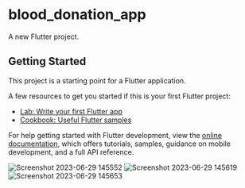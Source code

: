# blood_donation_app

A new Flutter project.

## Getting Started

This project is a starting point for a Flutter application.

A few resources to get you started if this is your first Flutter project:

- [Lab: Write your first Flutter app](https://docs.flutter.dev/get-started/codelab)
- [Cookbook: Useful Flutter samples](https://docs.flutter.dev/cookbook)

For help getting started with Flutter development, view the
[online documentation](https://docs.flutter.dev/), which offers tutorials,
samples, guidance on mobile development, and a full API reference.

![Screenshot 2023-06-29 145552](https://github.com/delvinjoseph13/Blood_Donation_App/assets/124490000/a0b682ca-04d8-415b-a8be-8d237c155170)
![Screenshot 2023-06-29 145619](https://github.com/delvinjoseph13/Blood_Donation_App/assets/124490000/561c777f-213d-47ee-ac7a-d5a4cb16aeba)
![Screenshot 2023-06-29 145653](https://github.com/delvinjoseph13/Blood_Donation_App/assets/124490000/04453bd7-2ec5-4aad-955b-c03405580b59)


